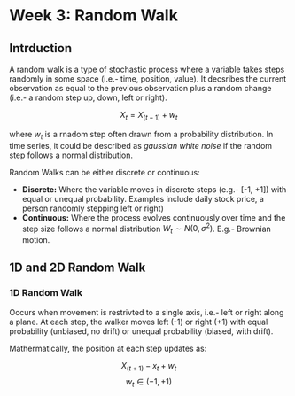 # Week 3: Random Walk

## Intrduction
A random walk is a type of stochastic process where a variable takes steps randomly in some space (i.e.- time, position, value). It decsribes the current observation as equal to the previous observation plus a random change (i.e.- a random step up, down, left or right).

$$X_t= X_(t-1) + w_t$$

where $w_t$ is a rnadom step often drawn from a probability distribution. In time series, it could be described as _gaussian white noise_ if the random step follows a normal distribution.

Random Walks can be either discrete or continuous:
- **Discrete:** Where the variable moves in discrete steps (e.g.- [-1, +1]) with equal or unequal probability. Examples include daily stock price, a person randomly stepping left or right)
- **Continuous:** Where the process evolves continuously over time and the step size follows a normal distribution $W_t \sim N(0, \sigma^2)$. E.g.- Brownian motion.

## 1D and 2D Random Walk
### 1D Random Walk
Occurs when movement is restrivted to a single axis, i.e.- left or right along a plane. At each step, the walker moves left (-1) or right (+1) with equal probability (unbiased, no drift) or unequal probability (biased, with drift).

Mathermatically, the position at each step updates as:

$$X_(t+1)- x_t + w_t$$ 
$$w_t \in (-1, +1)$$

